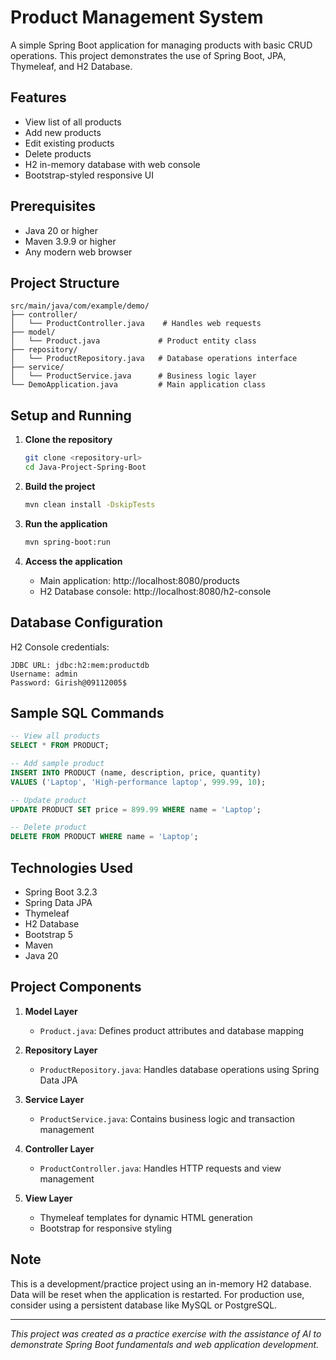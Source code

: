 # Product Management System

A simple Spring Boot application for managing products with basic CRUD operations. This project demonstrates the use of Spring Boot, JPA, Thymeleaf, and H2 Database.

## Features

- View list of all products
- Add new products
- Edit existing products
- Delete products
- H2 in-memory database with web console
- Bootstrap-styled responsive UI

## Prerequisites

- Java 20 or higher
- Maven 3.9.9 or higher
- Any modern web browser

## Project Structure

```
src/main/java/com/example/demo/
├── controller/
│   └── ProductController.java    # Handles web requests
├── model/
│   └── Product.java             # Product entity class
├── repository/
│   └── ProductRepository.java   # Database operations interface
├── service/
│   └── ProductService.java      # Business logic layer
└── DemoApplication.java         # Main application class
```

## Setup and Running

1. **Clone the repository**
   ```bash
   git clone <repository-url>
   cd Java-Project-Spring-Boot
   ```

2. **Build the project**
   ```bash
   mvn clean install -DskipTests
   ```

3. **Run the application**
   ```bash
   mvn spring-boot:run
   ```

4. **Access the application**
   - Main application: http://localhost:8080/products
   - H2 Database console: http://localhost:8080/h2-console

## Database Configuration

H2 Console credentials:
```
JDBC URL: jdbc:h2:mem:productdb
Username: admin
Password: Girish@09112005$
```

## Sample SQL Commands

```sql
-- View all products
SELECT * FROM PRODUCT;

-- Add sample product
INSERT INTO PRODUCT (name, description, price, quantity) 
VALUES ('Laptop', 'High-performance laptop', 999.99, 10);

-- Update product
UPDATE PRODUCT SET price = 899.99 WHERE name = 'Laptop';

-- Delete product
DELETE FROM PRODUCT WHERE name = 'Laptop';
```

## Technologies Used

- Spring Boot 3.2.3
- Spring Data JPA
- Thymeleaf
- H2 Database
- Bootstrap 5
- Maven
- Java 20

## Project Components

1. **Model Layer**
   - `Product.java`: Defines product attributes and database mapping

2. **Repository Layer**
   - `ProductRepository.java`: Handles database operations using Spring Data JPA

3. **Service Layer**
   - `ProductService.java`: Contains business logic and transaction management

4. **Controller Layer**
   - `ProductController.java`: Handles HTTP requests and view management

5. **View Layer**
   - Thymeleaf templates for dynamic HTML generation
   - Bootstrap for responsive styling

## Note

This is a development/practice project using an in-memory H2 database. Data will be reset when the application is restarted. For production use, consider using a persistent database like MySQL or PostgreSQL.

---
*This project was created as a practice exercise with the assistance of AI to demonstrate Spring Boot fundamentals and web application development.* 